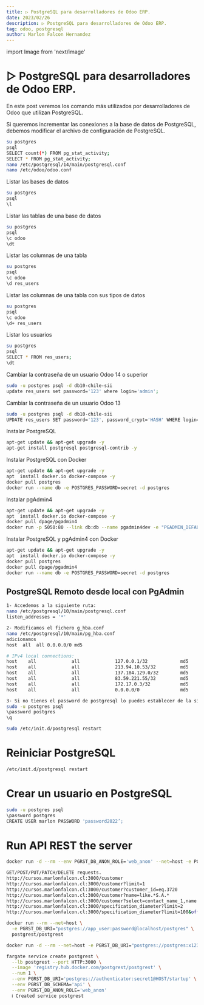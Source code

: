 ```yaml
---
title: ▷ PostgreSQL para desarrolladores de Odoo ERP.
date: 2023/02/26
description: ▷ PostgreSQL para desarrolladores de Odoo ERP.
tag: odoo, postgresql
author: Marlon Falcon Hernandez
---
```

import Image from 'next/image'

# ▷ PostgreSQL para desarrolladores de Odoo ERP.

En este post veremos los comando más utilizados por desarrolladores de Odoo que utilizan PostgreSQL.

Si queremos incrementar las conexiones a la base de datos de PostgreSQL, debemos modificar el archivo de configuración de PostgreSQL.
```bash
su postgres
psql
SELECT count(*) FROM pg_stat_activity;
SELECT * FROM pg_stat_activity;
nano /etc/postgresql/14/main/postgresql.conf
nano /etc/odoo/odoo.conf
```

Listar las bases de datos
```bash
su postgres
psql
\l
```

Listar las tablas de una base de datos
```bash
su postgres
psql
\c odoo
\dt
```

Listar las columnas de una tabla
```bash
su postgres
psql
\c odoo
\d res_users
```

Listar las columnas de una tabla con sus tipos de datos
```bash
su postgres
psql
\c odoo
\d+ res_users
```

Listar los usuarios
```bash
su postgres
psql
SELECT * FROM res_users;
\dt
```

Cambiar la contraseña de un usuario Odoo 14 o superior
```bash
sudo -u postgres psql -d db10-chile-sii
update res_users set password='123' where login='admin';
```

Cambiar la contraseña de un usuario Odoo 13
```bash
sudo -u postgres psql -d db10-chile-sii
UPDATE res_users SET password='123', password_crypt='HASH' WHERE login='admin';
```

Instalar PostgreSQL
```bash
apt-get update && apt-get upgrade -y
apt-get install postgresql postgresql-contrib -y
```

Instalar PostgreSQL con Docker
```bash
apt-get update && apt-get upgrade -y
apt  install docker.io docker-compose -y
docker pull postgres
docker run --name db -e POSTGRES_PASSWORD=secret -d postgres
```

Instalar pgAdmin4
```bash
apt-get update && apt-get upgrade -y
apt  install docker.io docker-compose -y
docker pull dpage/pgadmin4
docker run -p 5050:80 --link db:db --name pgadmin4dev -e "PGADMIN_DEFAULT_EMAIL=mfalcon@ynext.cl"   -e "PGADMIN_DEFAULT_PASSWORD=secret" -d dpage/pgadmin4
```

Instalar PostgreSQL y pgAdmin4 con Docker
```bash
apt-get update && apt-get upgrade -y
apt  install docker.io docker-compose -y
docker pull postgres
docker pull dpage/pgadmin4
docker run --name db -e POSTGRES_PASSWORD=secret -d postgres
```

## PostgreSQL Remoto desde local con PgAdmin
```bash
1- Accedemos a la siguiente ruta:
nano /etc/postgresql/10/main/postgresql.conf
listen_addresses = '*'

2- Modificamos el fichero g_hba.conf
nano /etc/postgresql/10/main/pg_hba.conf
adicionamos
host  all  all 0.0.0.0/0 md5

# IPv4 local connections:
host    all             all             127.0.0.1/32            md5
host    all             all             213.94.10.53/32         md5
host    all             all             137.184.129.0/32        md5
host    all             all             83.59.221.55/32         md5
host    all             all             172.17.0.3/32           md5
host    all             all             0.0.0.0/0               md5

3- Si no tienes el password de postgresql lo puedes establecer de la siguiente forma
sudo -u postgres psql
\password postgres
\q

sudo /etc/init.d/postgresql restart
```

# Reiniciar PostgreSQL
```bash
/etc/init.d/postgresql restart
```

# Crear un usuario en PostgreSQL
```bash
sudo -u postgres psql
\password postgres
CREATE USER marlon PASSWORD 'password2022’;
```


# Run API REST the server

```bash
docker run -d --rm --env PGRST_DB_ANON_ROLE='web_anon' --net=host -e PGRST_DB_URI="postgres://postgres:x1234567890@localhost/db"   postgrest/postgrest
```

```bash
GET/POST/PUT/PATCH/DELETE requests.
http://cursos.marlonfalcon.cl:3000/customer
http://cursos.marlonfalcon.cl:3000/customer?limit=1
http://cursos.marlonfalcon.cl:3000/customer?customer_id=eq.3720
http://cursos.marlonfalcon.cl:3000/customer?name=like.*S.A.*
http://cursos.marlonfalcon.cl:3000/customer?select=contact_name_1,name
http://cursos.marlonfalcon.cl:3000/specification_diameter?limit=2
http://cursos.marlonfalcon.cl:3000/specification_diameter?limit=100&offset=0
```

```bash
docker run --rm --net=host \
  -e PGRST_DB_URI="postgres://app_user:password@localhost/postgres" \
  postgrest/postgrest
```

```bash
docker run -d --rm --net=host -e PGRST_DB_URI="postgres://postgres:x1234567890@localhost/postgres"   postgrest/postgrest
```

```bash
fargate service create postgrest \
  --lb postgrest --port HTTP:3000 \
  --image 'registry.hub.docker.com/postgrest/postgrest' \
  --num 1 \
  --env PGRST_DB_URI='postgres://authenticator:secret1@HOST/startup' \
  --env PGRST_DB_SCHEMA='api' \
  --env PGRST_DB_ANON_ROLE='web_anon'
  ℹ️ Created service postgrest
```